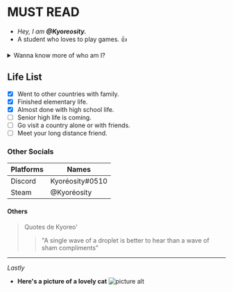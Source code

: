 # MUST READ #
* _Hey, I am ***@Kyoreosity.***_
* A student who loves to play games. 👍
 
 <details>
           <summary>Wanna know more of who am I?</summary>
           <p>Hahahahahhaha no way.</p>
         </details>
         
## Life List ##
- [x]   Went to other countries with family.
- [x]   Finished elementary life.
- [x]   Almost done with high school life.
- [ ]   Senior high life is coming.
- [ ]   Go visit a country alone or with friends.
- [ ]   Meet your long distance friend.
          
### Other Socials ###

 Platforms    |    Names
------------- | -------------
Discord       | Kyoréosity#0510
Steam         | @Kyoréosity

#### Others ####
> Quotes de Kyoreo'
>> "A single wave of a droplet is better to hear than a wave of sham compliments"
- - - -
_Lastly_
* **Here's a picture of a lovely cat**
![picture alt](https://images.unsplash.com/photo-1583083527882-4bee9aba2eea?ixlib=rb-1.2.1&ixid=MnwxMjA3fDB8MHxwaG90by1wYWdlfHx8fGVufDB8fHx8&auto=format&fit=crop&w=777&q=80)
